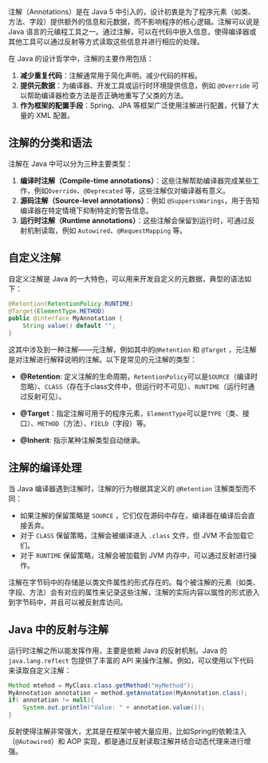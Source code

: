 注解（Annotations）是在 Java 5 中引入的，设计初衷是为了程序元素（如类、方法、字段）提供额外的信息和元数据，而不影响程序的核心逻辑。注解可以说是 Java 语言的元编程工具之一。通过注解，可以在代码中嵌入信息，使得编译器或其他工具可以通过反射等方式读取这些信息并进行相应的处理。

在 Java 的设计哲学中，注解的主要作用包括：

1. **减少重复代码**：注解通常用于简化声明，减少代码的样板。
2. **提供元数据**：为编译器、开发工具或运行时环境提供信息，例如 `@Override` 可以帮助编译器检查方法是否正确地重写了父类的方法。
3. **作为框架的配置手段**：Spring、JPA 等框架广泛使用注解进行配置，代替了大量的 XML 配置。

## 注解的分类和语法

注解在 Java 中可以分为三种主要类型：

1. **编译时注解（Compile-time annotations）**：这些注解帮助编译器完成某些工作，例如`Override`、`@Deprecated` 等，这些注解仅对编译器有意义。
2. **源码注解（Source-level annotations）**：例如 `@SupperssWarings`，用于告知编译器在特定情境下抑制特定的警告信息。
3. **运行时注解（Runtime annotations）**：这些注解会保留到运行时，可通过反射机制读取，例如 `Autowired`、`@RequestMapping` 等。

## 自定义注解

自定义注解是 Java 的一大特色，可以用来开发自定义的元数据，典型的语法如下：

```Java
@Retention(RetentionPolicy.RUNTIME)
@Target(ElementType.METHOD)
public @interface MyAnnotation {
    String value() default "";
}
```

这其中涉及到一种注解——元注解，例如其中的`@Retention` 和 `@Target` ，元注解是对注解进行解释说明的注解。以下是常见的元注解的类型：

- **@Retention**: 定义注解的生命周期，`RetentionPolicy`可以是`SOURCE`（编译时忽略）、`CLASS`（存在于class文件中，但运行时不可见）、`RUNTIME`（运行时通过反射可见）。
- **@Target**：指定注解可用于的程序元素，`ElementType`可以是`TYPE`（类、接口）、`METHOD`（方法）、`FIELD`（字段）等。

- **@Inherit**: 指示某种注解类型自动继承。

## 注解的编译处理

当 Java 编译器遇到注解时，注解的行为根据其定义的 `@Retention` 注解类型而不同：

- 如果注解的保留策略是 `SOURCE` ，它们仅在源码中存在，编译器在编译后会直接丢弃。
- 对于 `CLASS` 保留策略，注解会被编译进入 `.class` 文件，但 JVM 不会加载它们。
- 对于 `RUNTIME` 保留策略，注解会被加载到 JVM 内存中，可以通过反射进行操作。

注解在字节码中的存储是以类文件属性的形式存在的。每个被注解的元素（如类、字段、方法）会有对应的属性来记录这些注解，注解的实际内容以属性的形式嵌入到字节码中，并且可以被反射库访问。

## Java 中的反射与注解

运行时注解之所以能发挥作用，主要是依赖 Java 的反射机制。Java 的`java.lang.reflect` 包提供了丰富的 API 来操作注解。例如，可以使用以下代码来读取自定义注解：

```java
Method mtehod = MyClass.class.getMethod("myMethod");
MyAnnotation annotation = method.getAnnotation(MyAnnotation.class);
if( annotation != null){
    System.out.println("Value: " + annotation.value());
}
```

反射使得注解非常强大，尤其是在框架中被大量应用，比如Spring的依赖注入（`@Autowired`）和 AOP 实现，都是通过反射读取注解并结合动态代理来进行增强。





